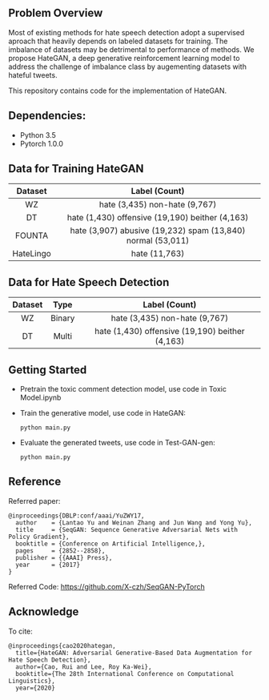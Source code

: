 ## Problem Overview
Most of existing methods for hate speech detection adopt a supervised aproach that heavily depends on labeled datasets for training. The imbalance of datasets may be detrimental to performance of methods. We propose HateGAN, a deep generative reinforcement learning model to address the challenge of imbalance class by augementing datasets with hateful tweets.  

This repository contains code for the implementation of HateGAN.

## Dependencies:  

- Python 3.5
- Pytorch 1.0.0

## Data for Training HateGAN

| Dataset | Label (Count)                                     |
| :-----: | :-----------------------------------------------: | 
| WZ      | hate (3,435) non-hate (9,767)                     |
| DT      | hate (1,430) offensive (19,190) beither (4,163)   |
| FOUNTA  | hate (3,907) abusive (19,232) spam (13,840) normal (53,011)      |  
| HateLingo      | hate (11,763)                     |

## Data for Hate Speech Detection

| Dataset | Type   | Label (Count)                                     |
| :-----: | :----: | :-----------------------------------------------: | 
| WZ      | Binary | hate (3,435) non-hate (9,767)                     |
| DT      | Multi  | hate (1,430) offensive (19,190) beither (4,163)   |  

## Getting Started  

- Pretrain the toxic comment detection model, use code in Toxic Model.ipynb

- Train the generative model, use code in HateGAN:  

    ``` python main.py ``` 

- Evaluate the generated tweets, use code in Test-GAN-gen:  

    ``` python main.py ``` 


## Reference  
Referred paper:
```
@inproceedings{DBLP:conf/aaai/YuZWY17,
  author    = {Lantao Yu and Weinan Zhang and Jun Wang and Yong Yu},
  title     = {SeqGAN: Sequence Generative Adversarial Nets with Policy Gradient},
  booktitle = {Conference on Artificial Intelligence,},
  pages     = {2852--2858},
  publisher = {{AAAI} Press},
  year      = {2017}
}
```   

Referred Code:
<https://github.com/X-czh/SeqGAN-PyTorch>


## Acknowledge  
To cite:
```
@inproceedings{cao2020hategan,
  title={HateGAN: Adversarial Generative-Based Data Augmentation for Hate Speech Detection},
  author={Cao, Rui and Lee, Roy Ka-Wei},
  booktitle={The 28th International Conference on Computational Linguistics},
  year={2020}
